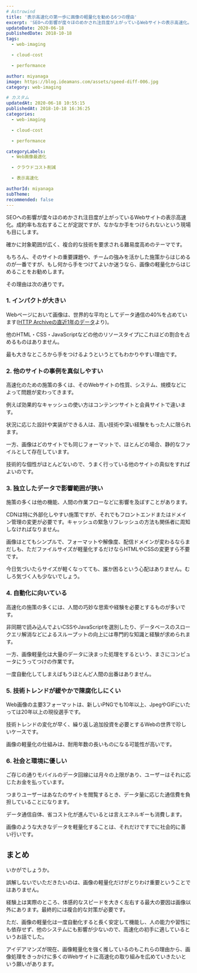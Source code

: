 ```yaml
---
# Astrowind
title: '表示高速化の第一歩に画像の軽量化を勧める6つの理由'
excerpt: 'SEOへの影響が度々ほのめかされ注目度が上がっているWebサイトの表示高速化。成...'
updateDate: 2020-06-18
publishedDate: 2018-10-18
tags: 
  - web-imaging

  - cloud-cost

  - performance

author: miyanaga
image: https://blog.ideamans.com/assets/speed-diff-006.jpg
category: web-imaging

# カスタム
updatedAt: 2020-06-18 10:55:15
publishedAt: 2018-10-18 16:36:25
categories: 
  - web-imaging

  - cloud-cost

  - performance

categoryLabels: 
  - Web画像最適化

  - クラウドコスト削減

  - 表示高速化

authorId: miyanaga
subTheme: 
recommended: false
---
```


<p>SEOへの影響が度々ほのめかされ注目度が上がっているWebサイトの表示高速化。成約率も左右することが定説ですが、なかなか手をつけられないという現場も目にします。</p>
<p>確かに対象範囲が広く、複合的な技術を要求される難易度高めのテーマです。</p>
<p>もちろん、そのサイトの重要課題や、チームの強みを活かした施策からはじめるのが一番ですが、もし何から手をつけてよいか迷うなら、画像の軽量化からはじめることをお勧めします。</p>
<p>その理由は次の通りです。</p>
<h3>1. インパクトが大きい</h3>
<p>Webページにおいて画像は、世界的な平均としてデータ通信の40%を占めています(<a href="http://httparchive.org/reports/page-weight?start=2017_09_15&amp;end=latest&amp;view=list">HTTP Archiveの直近1年のデータ</a>より)。</p>
<p>他のHTML・CSS・JavaScriptなどの他のリソースタイプにこれほどの割合を占めるものはありません。</p>
<p>最も大きなところから手をつけるようというとてもわかりやすい理由です。</p>
<h3>2. 他のサイトの事例を真似しやすい</h3>
<p>高速化のための施策の多くは、そのWebサイトの性質、システム、規模などによって問題が変わってきます。</p>
<p>例えば効果的なキャッシュの使い方はコンテンツサイトと会員サイトで違います。</p>
<p>状況に応じた設計や実装ができる人は、高い技術や深い経験をもった人に限られます。</p>
<p>一方、画像はどのサイトでも同じフォーマットで、ほとんどの場合、静的なファイルとして存在しています。</p>
<p>技術的な個性がほとんどないので、うまく行っている他のサイトの真似をすればよいのです。</p>
<h3>3. 独立したデータで影響範囲が狭い</h3>
<p>施策の多くは他の機能、人間の作業フローなどに影響を及ぼすことがあります。</p>
<p>CDNは特に外部化しやすい施策ですが、それでもフロントエンドまたはドメイン管理の変更が必要です。キャッシュの緊急リフレッシュの方法も関係者に周知しなければなりません。</p>
<p>画像はとてもシンプルで、フォーマットや解像度、配信ドメインが変わるならまだしも、ただファイルサイズが軽量化するだけならHTMLやCSSの変更すら不要です。</p>
<p>今日気づいたらサイズが軽くなってても、誰か困るという心配はありません。むしろ気づく人も少ないでしょう。</p>
<h3>4. 自動化に向いている</h3>
<p>高速化の施策の多くには、人間の巧妙な思索や経験を必要とするものが多いです。</p>
<p>非同期で読み込んでよいCSSやJavaScriptを選別したり、データベースのスロークエリ解消などによるスループットの向上には専門的な知識と経験が求められます。</p>
<p>一方、画像軽量化は大量のデータに決まった処理をするという、まさにコンピュータにうってつけの作業です。</p>
<p>一度自動化してしまえばもうほとんど人間の出番はありません。</p>
<h3>5. 技術トレンドが緩やかで陳腐化しにくい</h3>
<p>Web画像の主要3フォーマットは、新しいPNGでも10年以上、JpegやGIFにいたっては20年以上の現役選手です。</p>
<p>技術トレンドの変化が早く、繰り返し追加投資を必要とするWebの世界で珍しいケースです。</p>
<p>画像の軽量化の仕組みは、耐用年数の長いものになる可能性が高いです。</p>
<h3>6. 社会と環境に優しい</h3>
<p>ご存じの通りモバイルのデータ回線には月々の上限があり、ユーザーはそれに応じたお金を払っています。</p>
<p>つまりユーザーはあなたのサイトを閲覧するとき、データ量に応じた通信費を負担していることになります。</p>
<p>データ通信自体、省コスト化が進んでいるとは言えエネルギーも消費します。</p>
<p>画像のような大きなデータを軽量化することは、それだけですでに社会的に善い行いです。</p>
<h2>まとめ</h2>
<p>いかがでしょうか。</p>
<p>誤解しないでいただきたいのは、画像の軽量化だけがとりわけ重要ということではありません。</p>
<p>経験上は実際のところ、体感的なスピードを大きく左右する最大の要因は画像以外にあります。最終的には複合的な対策が必要です。</p>
<p>ただ、画像の軽量化は一度自動化すると長く安定して機能し、人の能力や習性にも依存せず、他のシステムにも影響が少ないので、高速化の初手に適しているというお話でした。</p>
<p>アイデアマンズが現在、画像軽量化を強く推しているのもこれらの理由から、画像処理をきっかけに多くのWebサイトに高速化の取り組みを広めていきたいという願いがあります。</p>

